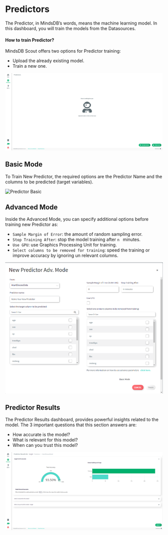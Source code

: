 # Predictors

The Predictor, in MindsDB’s words, means the machine learning model. In this dashboard, you will train the models from the Datasources. 

#### How to train Predictor?

MindsDB Scout offers two options for Predictor training:

* Upload the already existing model.
* Train a new one.

![Predictors](/assets/scout/predictors.png)


## Basic Mode

To Train New Predictor, the required options are the Predictor Name and the columns to be predicted (target variables).

![Predictor Basic](/assets/scout/predictor-basic.png)


## Advanced Mode

Inside the Advanced Mode, you can specify additional options before training new Predictor as:

* `Sample Margin of Error`: the amount of random sampling error.
* `Stop Training After`: stop the model training after `n ` minutes.
* `Use GPU`: use Graphics Processing Unit for training.
* `Select columns to be removed for training`: speed the training or improve accuracy by ignoring un relevant columns.

![Predictor Advanced](/assets/scout/predictor-advanced.png)

## Predictor Results

The Predictor Results dashboard, provides powerful insights related to the model. The 3 important questions that this section answers are:

* How accurate is the model?
* What is relevant for this model?
* When can you trust this model?

![Predictor Quality](/assets/scout/predictor-quality.png)
